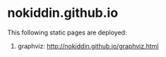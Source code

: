 nokiddin.github.io
==================

This following static pages are deployed:
1. graphviz:
http://nokiddin.github.io/graphviz.html
